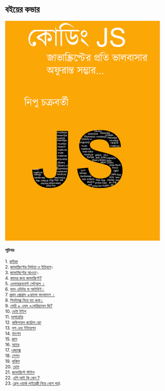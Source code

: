 # বইয়ের কভার

![](images/js-book-cover-page.jpg)

#### সূচিপত্র

1\. [ভুমিকা](01-intro.md)\
2\. [জাভাস্ক্রিপ্টের নির্মাতা ও ইতিহাস](02-history.md)।\
3\. [জাভাস্কিপ্টের আওতা](03-features.md)।\
4\. [কাদের জন্য জাভাস্ক্রিপ্ট?](04-users.md)\
5\. [এনভায়রনমেন্ট সেটআপ ।](05-environment-setup.md)\
6\. [ভাল এডিটর বা আইডিই।](06-editor-ide.md)\
7\. [প্রথম প্রোগ্রাম =হ্যালো বাংলাদেশ ।](07-hello%20Bangladesh.md)\
8\. [সিনট্যাক্স নিয়ে যত কথা।](08-js-syntex.md)\
9\. [ভেরি + এবল =ভেরিয়্যাবল কি?](09-JavaScript\_variable.md)\
10\. [ডেটা টাইপ](10-datatype/)\
11\. [অপারেটর](11-oparator.md)\
12\. [কন্ডিশনাল কন্ট্রোল ফ্লো](12-conditional-flow.md)\
13\. [লুপ এবং ইটারেশন](13-loop.md)\
14\. [ফাংশন](14-function/)\
15\. [ক্লাস](15-class/)\
16\. [অ্যারে](16-array.md)\
17\. [এজ্যাক্স](20-dom.md)\
18\. [সেশন](18-session/)\
19\. [কুকিস](18-session/19-cookies.md)\
20\. [ডোম](20-dom.md)\
21\. [জাভাস্ক্রিপ্ট স্টাইল](21-js-style.md)\
22\. [এপি আই কি কেন ?](22-what-is-api.md)\
23\. [ফ্রেম ওয়ার্ক লাইব্রেরী নিয়ে খোশ গল্প](23-framework-library-gossip.md)\
